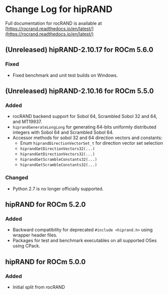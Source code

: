 # Change Log for hipRAND

Full documentation for rocRAND is available at [https://rocrand.readthedocs.io/en/latest/](https://rocrand.readthedocs.io/en/latest/)

## (Unreleased) hipRAND-2.10.17 for ROCm 5.6.0
### Fixed
- Fixed benchmark and unit test builds on Windows.

## (Unreleased) hipRAND-2.10.16 for ROCm 5.5.0
### Added
- rocRAND backend support for Sobol 64, Scrambled Sobol 32 and 64, and MT19937.
- `hiprandGenerateLongLong` for generating 64-bits uniformly distributed integers with Sobol 64 and Scrambled Sobol 64.
- Accessor methods for sobol 32 and 64 direction vectors and constants:
    - Enum `hiprandDirectionVectorSet_t` for direction vector set selection
    - `hiprandGetDirectionVectors32(...)` 
    - `hiprandGetDirectionVectors32(...)`
    - `hiprandGetScrambleConstants32(...)`
    - `hiprandGetScrambleConstants32(...)`

### Changed
- Python 2.7 is no longer officially supported.

## hipRAND for ROCm 5.2.0
### Added
- Backward compatibility for deprecated `#include <hiprand.h>` using wrapper header files.
- Packages for test and benchmark executables on all supported OSes using CPack.

## hipRAND for ROCm 5.0.0
### Added
- Initial split from rocRAND
